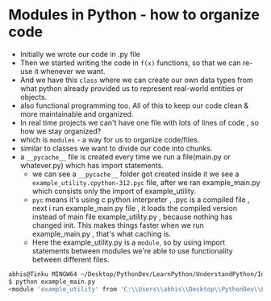 # Modules in Python - how to organize code

- Initially we wrote our code in .py file
- Then we started writing the code in `f(x)` functions, so that we can re-use it whenever we want.
- And we have this `class` where we can create our own data types from what python already provided us to represent real-world entities or objects.
- also functional programming too. All of this to keep our code clean & more maintainable and organized.
- In real time projects we can't have one file with lots of lines of code , so how we stay organized?
- which is `modules` - a way for us to organize code/files.
- similar to classes we want to divide our code into chunks.
- a `__pycache__` file is created every time we run a file(main.py or whatever.py) which has import statements.
  - we can see a `__pycache__` folder got created inside it we see a `example_utility.cpython-312.pyc` file, after we ran example_main.py which consists only the import of example_utility.
  - `pyc` means it's using c python interpreter , .pyc is a compiled file , next i run example_main.py file , it loads the compiled version instead of main file example_utility.py , because nothing has changed init. This makes things faster when we run example_main.py , that's what caching is.
  - Here the example_utility.py is a `module`, so by using import statements between modules we're able to use functionality between different files.

```bash
abhis@Tinku MINGW64 ~/Desktop/PythonDev/LearnPython/UnderstandPython/InterviewPrep/PythonDev/ModulesInPython (main)
$ python example_main.py
<module 'example_utility' from 'C:\\Users\\abhis\\Desktop\\PythonDev\\LearnPython\\UnderstandPython\\InterviewPrep\\PythonDev\\ModulesInPython\\example_utility.py'>
```
